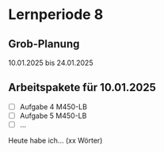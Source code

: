 # Lernperiode 8

## Grob-Planung

10.01.2025 bis 24.01.2025

## Arbeitspakete für 10.01.2025

- [ ] Aufgabe 4 M450-LB
- [ ] Aufgabe 5 M450-LB
- [ ] ...

Heute habe ich... (xx Wörter)
